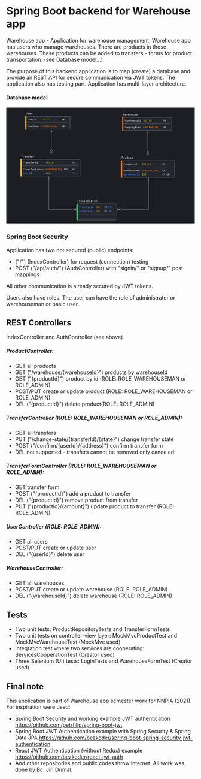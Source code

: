 # Spring Boot backend for Warehouse app

Warehouse app - Application for warehouse management.
Warehouse app has users who manage warehouses. There are products in those warehouses. 
These products can be added to transfers - forms for product transportation. (see Database model...)

The purpose of this backend application is to map (create) a database and provide an REST API for secure communication via JWT tokens.
The application also has testing part. Application has multi-layer architecture. 

#### Database model
![Get token](./img/db.png)
### Spring Boot Security
Application has two not secured (public) endpoints:
- ("/") (IndexController) for request (connection) testing 
- POST ("/api/auth/") (AuthController) with "signin/" or "signup/" post mappings

All other communication is already secured by JWT tokens.

Users also have roles. The user can have the role of administrator or warehouseman or basic user.
## REST Controllers
IndexController and AuthController (see above)
##### ProductController: 
- GET all products
- GET ("/warehouse/{warehouseId}") products by warehouseId
- GET ("{productId}") product by id (ROLE: ROLE_WAREHOUSEMAN or ROLE_ADMIN)
- POST/PUT create or update product (ROLE: ROLE_WAREHOUSEMAN or ROLE_ADMIN)
- DEL ("{productId}") delete product(ROLE: ROLE_ADMIN)
##### TransferController (ROLE: ROLE_WAREHOUSEMAN or ROLE_ADMIN): 
- GET all transfers
- PUT ("/change-state/{transferId}/{state}") change transfer state
- POST ("/confirm/{userId}/{address}") confirm transfer form
- DEL not supported - transfers cannot be removed only canceled!
##### TransferFormController (ROLE: ROLE_WAREHOUSEMAN or ROLE_ADMIN):
- GET transfer form
- POST ("{productId}") add a product to transfer
- DEL ("{productId}") remove product from transfer
- PUT ("{productId}/{amount}") update product to transfer (ROLE: ROLE_ADMIN)
##### UserController (ROLE: ROLE_ADMIN):
- GET all users
- POST/PUT create or update user
- DEL ("{userId}") delete user
##### WarehouseController:
- GET all warehouses
- POST/PUT create or update warehouse (ROLE: ROLE_ADMIN)
- DEL ("{warehouseId}") delete warehouse (ROLE: ROLE_ADMIN)
## Tests
- Two unit tests: ProductRepositoryTests and TransferFormTests
- Two unit tests on controller-view layer: MockMvcProductTest and MockMvcWarehouseTest (MockMvc used)
- Integration test where two services are cooperating: ServicesCooperationTest (Creator used)
- Three Selenium (UI) tests: LoginTests and WarehouseFormTest (Creator used)
## Final note
This application is part of Warehouse app semester work for NNPIA (2021).
For inspiration were used:
- Spring Boot Security and working example JWT authentication https://github.com/petrfilip/spring-boot-jwt
- Spring Boot JWT Authentication example with Spring Security & Spring Data JPA https://github.com/bezkoder/spring-boot-spring-security-jwt-authentication
- React JWT Authentication (without Redux) example https://github.com/bezkoder/react-jwt-auth
- And other repositories and public codes throw internet. All work was done by Bc. Jiří Dřímal.

